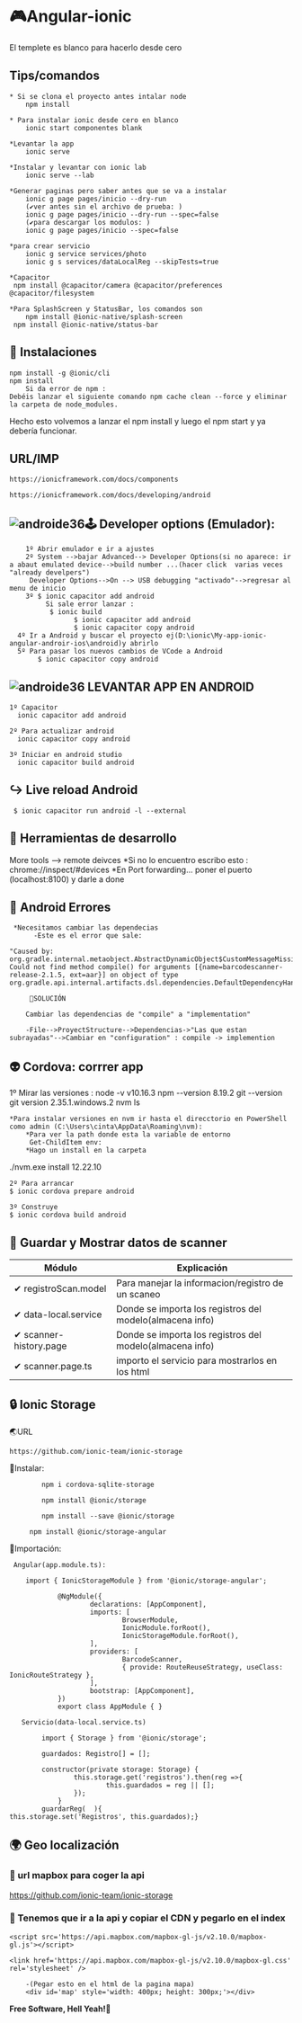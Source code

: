 # 🎮Angular-ionic

El templete es blanco para hacerlo desde cero

## Tips/comandos
```
* Si se clona el proyecto antes intalar node
	npm install
	
* Para instalar ionic desde cero en blanco
	ionic start componentes blank
	
*Levantar la app
	ionic serve
	
*Instalar y levantar con ionic lab 
	ionic serve --lab
	
*Generar paginas pero saber antes que se va a instalar 
	ionic g page pages/inicio --dry-run
	(✔ver antes sin el archivo de prueba: )
	ionic g page pages/inicio --dry-run --spec=false
	(✔para descargar los modulos: )
	ionic g page pages/inicio --spec=false

*para crear servicio
	ionic g service services/photo
	ionic g s services/dataLocalReg --skipTests=true

*Capacitor 
 npm install @capacitor/camera @capacitor/preferences @capacitor/filesystem

*Para SplashScreen y StatusBar, los comandos son
	npm install @ionic-native/splash-screen
 npm install @ionic-native/status-bar

```
##  🔧 Instalaciones

	npm install -g @ionic/cli	
	npm install
		Si da error de npm :
	Debéis lanzar el siguiente comando npm cache clean --force y eliminar la carpeta de node_modules. 
 Hecho esto volvemos a lanzar el npm install 
 y luego el npm start y ya debería funcionar.

## URL/IMP
```
https://ionicframework.com/docs/components

https://ionicframework.com/docs/developing/android
```
## ![androide36](https://user-images.githubusercontent.com/71487857/199188171-195d30ba-e4b6-4f3f-bea1-bbf09369c70a.jpg)🕹 Developer options (Emulador):
```
	1º Abrir emulador e ir a ajustes
	2º System -->bajar Advanced--> Developer Options(si no aparece: ir a abaut emulated device-->build number ...(hacer click  varias veces "already develpers")
     Developer Options-->On --> USB debugging "activado"-->regresar al menu de inicio
	3º $ ionic capacitor add android
		 Si sale error lanzar :
		  $ ionic build
				$ ionic capacitor add android
				$ ionic capacitor copy android
  4º Ir a Android y buscar el proyecto ej(D:\ionic\My-app-ionic-angular-androir-ios\android)y abrirlo	
  5º Para pasar los nuevos cambios de VCode a Android
	   $ ionic capacitor copy android

```
## ![androide36](https://user-images.githubusercontent.com/71487857/199188171-195d30ba-e4b6-4f3f-bea1-bbf09369c70a.jpg) LEVANTAR APP EN ANDROID
```
1º Capacitor
  ionic capacitor add android

2º Para actualizar android
  ionic capacitor copy android

3º Iniciar en android studio
  ionic capacitor build android

```
## ↪️ Live reload Android

```
 $ ionic capacitor run android -l --external
```
## 🔎 Herramientas de desarrollo

More tools --> remote deivces
*Si no lo encuentro escribo esto :
chrome://inspect/#devices
*En Port forwarding... poner el puerto (localhost:8100) y darle a done

## 🐛 Android Errores
```
 *Necesitamos cambiar las dependecias
	  -Este es el error que sale: 

"Caused by: org.gradle.internal.metaobject.AbstractDynamicObject$CustomMessageMissingMethodException: Could not find method compile() for arguments [{name=barcodescanner-release-2.1.5, ext=aar}] on object of type org.gradle.api.internal.artifacts.dsl.dependencies.DefaultDependencyHandler."
 
	 🔨SOLUCIÓN

	Cambiar las dependencias de "compile" a "implementation"

	-File-->ProyectStructure-->Dependencias->"Las que estan subrayadas"-->Cambiar en "configuration" : compile -> implemention

```

## 👽 Cordova: corrrer app

1º Mirar las versiones :
	node -v
	 v10.16.3
 npm --version
  8.19.2
 git --version
  git version 2.35.1.windows.2
 nvm ls

	*Para instalar versiones en nvm ir hasta el direcctorio en PowerShell como admin (C:\Users\cinta\AppData\Roaming\nvm):
		*Para ver la path donde esta la variable de entorno
		 Get-ChildItem env:
		*Hago un install en la carpeta
  ./nvm.exe install 12.22.10

	2º Para arrancar 
	$ ionic cordova prepare android	

	3º Construye
	$ ionic cordova build android


## 🎥 Guardar y Mostrar datos de scanner

| Módulo  | Explicación |
| ------- | ----------- |
| ✔ registroScan.model    | Para manejar la informacion/registro de un scaneo       |               
| ✔ data-local.service    | Donde se importa los registros del modelo(almacena info)|
| ✔ scanner-history.page  | Donde se importa los registros del modelo(almacena info)|
| ✔ scanner.page.ts       |  importo el servicio para mostrarlos en los html        |

## 🔒️ Ionic Storage

   🌏URL 
```
https://github.com/ionic-team/ionic-storage
```

  🔧Instalar:
  
			npm i cordova-sqlite-storage

			npm install @ionic/storage
  
			npm install --save @ionic/storage

		 npm install @ionic/storage-angular 
  
  🚀Importación:
  

	 Angular(app.module.ts):

		import { IonicStorageModule } from '@ionic/storage-angular';

				@NgModule({
						declarations: [AppComponent],
						imports: [
								BrowserModule,
								IonicModule.forRoot(),
								IonicStorageModule.forRoot(),
						],
						providers: [
								BarcodeScanner,
								{ provide: RouteReuseStrategy, useClass: IonicRouteStrategy },
						],
						bootstrap: [AppComponent],
				})
				export class AppModule { }

	   Servicio(data-local.service.ts)

			import { Storage } from '@ionic/storage';

			guardados: Registro[] = [];

			constructor(private storage: Storage) {
					this.storage.get('registros').then(reg =>{
							this.guardados = reg || [];
					});
				}
			guardarReg(  ){
    this.storage.set('Registros', this.guardados);}

 
## 🌍 Geo localización

### 📌 url mapbox para coger la api


https://github.com/ionic-team/ionic-storage


### 📌 Tenemos que ir a la api y copiar el CDN y pegarlo en el index


	<script src='https://api.mapbox.com/mapbox-gl-js/v2.10.0/mapbox-gl.js'></script>

	<link href='https://api.mapbox.com/mapbox-gl-js/v2.10.0/mapbox-gl.css' rel='stylesheet' />

		-(Pegar esto en el html de la pagina mapa)
		<div id='map' style='width: 400px; height: 300px;'></div>
 


**Free Software, Hell Yeah!🤘**
